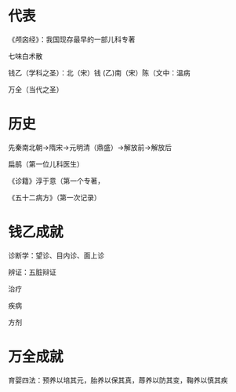 # 代表
《颅囟经》：我国现存最早的一部儿科专著

七味白术散

钱乙（学科之圣）：北（宋）钱 (乙)南（宋）陈（文中：温病

万全（当代之圣）

# 历史
先秦南北朝→隋宋→元明清（鼎盛）→解放前→解放后

扁鹃（第一位儿科医生）

《诊籍》淳于意（第一个专著，

《五十二病方》（第一次记录）

# 钱乙成就
诊断学：望诊、目内诊、面上诊

辨证：五脏辩证

治疗

疾病

方剂

# 万全成就
育婴四法：预养以培其元，胎养以保其真，蓐养以防其变，鞠养以慎其疾